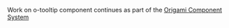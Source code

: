 Work on o-tooltip component continues as part of the [Origami Component System](https://github.com/Financial-Times/origami/tree/main/components/o-tooltip)
